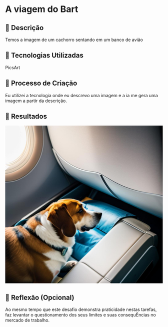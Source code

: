 # A viagem do Bart

## 📒 Descrição
Temos a imagem de um cachorro sentando em um banco de avião

## 🤖 Tecnologias Utilizadas
PicsArt

## 🧐 Processo de Criação
Eu utilizei a tecnologia onde eu descrevo uma imagem e a ia me gera uma imagem a partir da descrição.

## 🚀 Resultados
![imagem](./cachorroAviaoIa.jpg)

## 💭 Reflexão (Opcional)
Ao mesmo tempo que este desafio demonstra praticidade nestas tarefas, faz levantar o questionamento dos seus limites e suas consequÊncias no mercado de trabalho.
